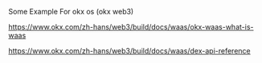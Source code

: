 

Some Example For okx os (okx web3)

https://www.okx.com/zh-hans/web3/build/docs/waas/okx-waas-what-is-waas

https://www.okx.com/zh-hans/web3/build/docs/waas/dex-api-reference